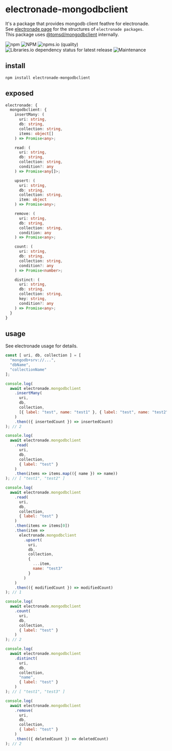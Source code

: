 # electronade-mongodbclient

It's a package that provides mongodb client feathre for electronade.  
See [electronade page](https://electronade.netlify.app/) for the structures of `electronade packages`.  
This package uses [@tomsd/mongodbclient](https://mongodbclient.netlify.app/) internally.

![npm](https://img.shields.io/npm/v/electronade-mongodbclient)
![NPM](https://img.shields.io/npm/l/electronade-mongodbclient)
![npms.io (quality)](https://img.shields.io/npms-io/quality-score/electronade-mongodbclient)
![Libraries.io dependency status for latest release](https://img.shields.io/librariesio/release/npm/electronade-mongodbclient)
![Maintenance](https://img.shields.io/maintenance/yes/2022)

## install

``` shell
npm install electronade-mongodbclient
```

## exposed

``` typescript
electronade: {
  mongodbclient: {
    insertMany: (
      uri: string,
      db: string,
      collection: string,
      items: object[]
    ) => Promise<any>;

    read: (
      uri: string,
      db: string,
      collection: string,
      condition?: any
    ) => Promise<any[]>;

    upsert: (
      uri: string,
      db: string,
      collection: string,
      item: object
    ) => Promise<any>;

    remove: (
      uri: string,
      db: string,
      collection: string,
      condition: any
    ) => Promise<any>;

    count: (
      uri: string,
      db: string,
      collection: string,
      condition?: any
    ) => Promise<number>;

    distinct: (
      uri: string,
      db: string,
      collection: string,
      key: string,
      condition?: any
    ) => Promise<any>;
  }
}
```

## usage
See electronade usage for details.

``` javascript
const [ uri, db, collection ] = [
  "mongodb+srv://...",
  "dbName",
  "collectionName"
];

console.log(
  await electronade.mongodbclient
    .insertMany(
      uri,
      db,
      collection,
      [{ label: "test", name: "test1" }, { label: "test", name: "test2" }]
    )
    .then(({ insertedCount }) => insertedCount)
); // 2

console.log(
  await electronade.mongodbclient
    .read(
      uri,
      db,
      collection,
      { label: "test" }
    )
    .then(items => items.map(({ name }) => name))
); // [ "test1", "test2" ]

console.log(
  await electronade.mongodbclient
    .read(
      uri,
      db,
      collection,
      { label: "test" }
    )
    .then(items => items[0])
    .then(item =>
      electronade.mongodbclient
        .upsert(
          uri,
          db,
          collection,
          {
            ...item,
            name: "test3"
          }
        )
    )
    .then(({ modifiedCount }) => modifiedCount)
); // 1

console.log(
  await electronade.mongodbclient
    .count(
      uri,
      db,
      collection,
      { label: "test" }
    )
); // 2

console.log(
  await electronade.mongodbclient
    .distinct(
      uri,
      db,
      collection,
      "name",
      { label: "test" }
    )
); // [ "test1", "test3" ]

console.log(
  await electronade.mongodbclient
    .remove(
      uri,
      db,
      collection,
      { label: "test" }
    )
    .then(({ deletedCount }) => deletedCount)
); // 2
```
